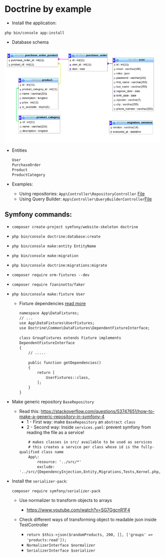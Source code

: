 # Doctrine by example

* Install the application:

 `php bin/console app:install`

* Database schema

![Database Schema](database.png "Database Schema")

* Entities

    ```
    User
    PurchaseOrder
    Product
    ProductCategory
    ```


* Examples:

    * Using repositories: `App\Controller\RepositoryController` [File](./src/Controller/RepositoryController.php)
    * Using Query Builder: `App\Controller\QueryBuilderController`[File](./src/Controller/QueryBuilderController.php)


## Symfony commands:

* `composer create-project symfony/website-skeleton doctrine`

* `php bin/console doctrine:database:create`

* `php bin/console make:entity EntityName`

* `php bin/console make:migration`

* `php bin/console doctrine:migrations:migrate`

* `composer require orm-fixtures --dev`

* `composer require fzaninotto/faker`

* `php bin/console make:fixture User`
  
  * Fixture dependencies [read more](https://symfony.com/doc/master/bundles/DoctrineFixturesBundle/index.html)
  
    ``` 
    namespace App\DataFixtures;
    // ...
    use App\DataFixtures\UserFixtures;
    use Doctrine\Common\DataFixtures\DependentFixtureInterface;
    
    class GroupFixtures extends Fixture implements DependentFixtureInterface
    {
        // .....
        
        public function getDependencies()
        {
            return [
                UserFixtures::class,
            ];
        }
    }
    ```

* Make generic repository `BaseRepository` 
    * Read this: https://stackoverflow.com/questions/53747651/how-to-make-a-generic-repository-in-symfony-4
        - 1 - First way: make `BaseRepository` an `abstract class`
        - 2 - Second way: Inside `services.yaml`: prevent symfony from reading the file as a service! 
        ```
            # makes classes in src/ available to be used as services
            # this creates a service per class whose id is the fully-qualified class name
            App\:
                resource: '../src/*'
                exclude: '../src/{DependencyInjection,Entity,Migrations,Tests,Kernel.php,Repository/BaseRepository.php}'
        ```
    
    
* Install the `serializer-pack`:

  `composer require symfony/serializer-pack`
  
  * Use normalizer to transform objects to arrays
    * https://www.youtube.com/watch?v=SG7GgcnR1F4

  * Check different ways of transforming object to readable json inside TestController
    * `return $this->json($randomProducts, 200, [], ['groups' => 'products:read']);`
    * `NormalizerInterface $normalizer`
    * `SerializerInterface $serializer`
